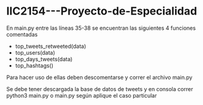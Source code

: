 # IIC2154---Proyecto-de-Especialidad

En main.py entre las líneas 35-38 se encuentran las siguientes 4 funciones comentadas

* top_tweets_retweeted(data)
* top_users(data)
* top_days_tweets(data)
* top_hashtags()

Para hacer uso de ellas deben descomentarse y correr el archivo main.py

Se debe tener descargada la base de datos de tweets y en consola correr python3 main.py o main.py según aplique el caso particular 

